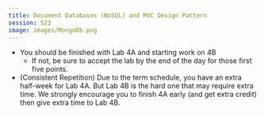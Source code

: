 ```yaml
---
title: Document Databases (NoSQL) and MVC Design Pattern
session: S23
image: images/MongoDb.png
---
```


* You should be finished with Lab 4A and starting work on 4B
    * If not, be sure to accept the lab by the end of the day for those first five points.
* (Consistent Repetition) Due to the term schedule, you have an extra half-week for Lab 4A. But Lab 4B is the hard one that may require extra time. We strongly encourage you to finish 4A early (and get extra credit) then give extra time to Lab 4B.
